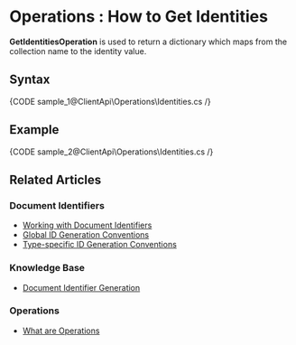 ﻿# Operations : How to Get Identities

**GetIdentitiesOperation** is used to return a dictionary which maps from the collection name to the identity value.

## Syntax

{CODE sample_1@ClientApi\Operations\Identities.cs /}

## Example

{CODE sample_2@ClientApi\Operations\Identities.cs /}

## Related Articles

### Document Identifiers

- [Working with Document Identifiers](../../../../client-api/document-identifiers/working-with-document-identifiers)
- [Global ID Generation Conventions](../../../../client-api/configuration/identifier-generation/global)
- [Type-specific ID Generation Conventions](../../../../client-api/configuration/identifier-generation/type-specific)

### Knowledge Base

- [Document Identifier Generation](../../../../server/kb/document-identifier-generation)

### Operations

- [What are Operations](../../../../client-api/operations/what-are-operations)
